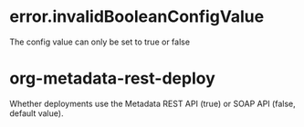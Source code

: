 # error.invalidBooleanConfigValue

The config value can only be set to true or false

# org-metadata-rest-deploy

Whether deployments use the Metadata REST API (true) or SOAP API (false, default value).
